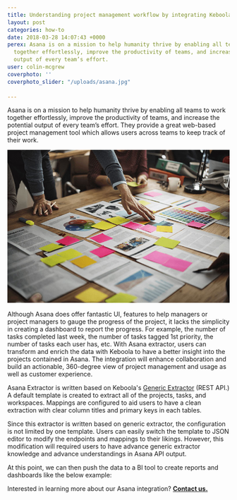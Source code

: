 ```yaml
---
title: Understanding project management workflow by integrating Keboola + Asana
layout: post
categories: how-to
date: 2018-03-28 14:07:43 +0000
perex: Asana is on a mission to help humanity thrive by enabling all teams to work
  together effortlessly, improve the productivity of teams, and increase the potential
  output of every team’s effort.
user: colin-mcgrew
coverphoto: ''
coverphoto_slider: "/uploads/asana.jpg"

---
```

Asana is on a mission to help humanity thrive by enabling all teams to work together effortlessly, improve the productivity of teams, and increase the potential output of every team’s effort. They provide a great web-based project management tool which allows users across teams to keep track of their work.

![](/uploads/asanaArticle.jpg)

Although Asana does offer fantastic UI, features to help managers or project managers to gauge the progress of the project, it lacks the simplicity in creating a dashboard to report the progress. For example, the number of tasks completed last week, the number of tasks tagged 1st priority, the number of tasks each user has, etc. With Asana extractor, users can transform and enrich the data with Keboola to have a better insight into the projects contained in Asana. The integration will enhance collaboration and build an actionable, 360-degree view of project management and usage as well as customer experience.

Asana Extractor is written based on Keboola's [Generic Extractor](https://developers.keboola.com/extend/generic-extractor/) (REST API.) A default template is created to extract all of the projects, tasks, and workspaces. Mappings are configured to aid users to have a clean extraction with clear column titles and primary keys in each tables.

Since this extractor is written based on generic extractor, the configuration is not limited by one template. Users can easily switch the template to JSON editor to modify the endpoints and mappings to their likings. However, this modification will required users to have advance generic extractor knowledge and advance understandings in Asana API output.

At this point, we can then push the data to a BI tool to create reports and dashboards like the below example:

Interested in learning more about our Asana integration? [**Contact us.**](https://www.keboola.com/contact)